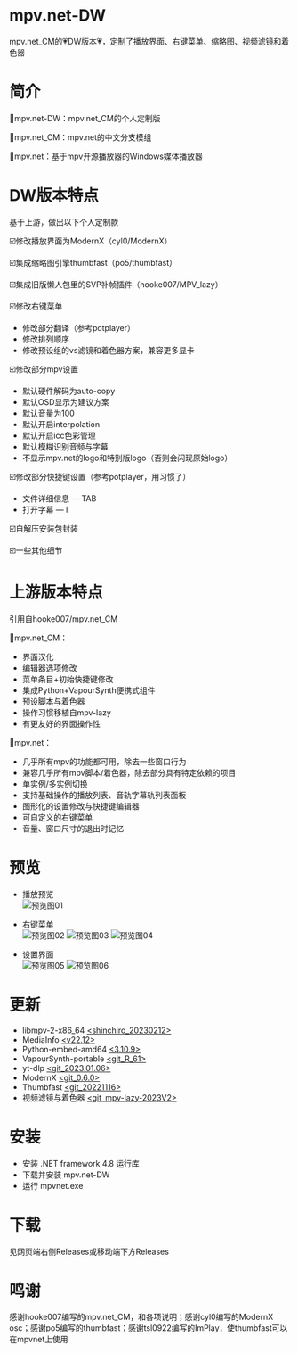 # mpv.net-DW
mpv.net_CM的💗DW版本💗，定制了播放界面、右键菜单、缩略图、视频滤镜和着色器

# 简介
🔳mpv.net-DW：mpv.net_CM的个人定制版

🔲mpv.net_CM：mpv.net的中文分支模组

🔲mpv.net：基于mpv开源播放器的Windows媒体播放器

# DW版本特点
基于上游，做出以下个人定制款  

☑️修改播放界面为ModernX（cyl0/ModernX）

☑️集成缩略图引擎thumbfast（po5/thumbfast）

☑️集成旧版懒人包里的SVP补帧插件（hooke007/MPV_lazy）

☑️修改右键菜单   
- 修改部分翻译（参考potplayer）    
- 修改排列顺序    
- 修改预设组的vs滤镜和着色器方案，兼容更多显卡 
		
☑️修改部分mpv设置   
- 默认硬件解码为auto-copy  
- 默认OSD显示为建议方案  
- 默认音量为100  
- 默认开启interpolation  
- 默认开启icc色彩管理  
- 默认模糊识别音频与字幕  
- 不显示mpv.net的logo和特别版logo（否则会闪现原始logo）  
		
☑️修改部分快捷键设置（参考potplayer，用习惯了）  
- 文件详细信息 — TAB  
- 打开字幕 — l  

☑️自解压安装包封装

☑️一些其他细节

# 上游版本特点
引用自hooke007/mpv.net_CM

🔘mpv.net_CM：

- 界面汉化   
- 编辑器选项修改   
- 菜单条目+初始快捷键修改   
- 集成Python+VapourSynth便携式组件   
- 预设脚本与着色器   
- 操作习惯移植自mpv-lazy   
- 有更友好的界面操作性

🔘mpv.net：

- 几乎所有mpv的功能都可用，除去一些窗口行为  
- 兼容几乎所有mpv脚本/着色器，除去部分具有特定依赖的项目  
- 单实例/多实例切换
- 支持基础操作的播放列表、音轨字幕轨列表面板   
- 图形化的设置修改与快捷键编辑器  
- 可自定义的右键菜单  
- 音量、窗口尺寸的退出时记忆 

# 预览
- 播放预览  
![预览图01](https://user-images.githubusercontent.com/125502871/220343125-74366dd1-af9e-41a3-81e4-f1f06328a881.jpg)

- 右键菜单  
![预览图02](https://user-images.githubusercontent.com/125502871/221334160-ce3310fa-b8bb-4258-a76c-992cd1467f39.jpg)
![预览图03](https://user-images.githubusercontent.com/125502871/221334168-57b9a765-2a77-4be5-ac54-e0f5abe7b82c.jpg)
![预览图04](https://user-images.githubusercontent.com/125502871/222751934-2ffc0619-381e-454c-93c7-82fd8b005300.jpg)

- 设置界面  
![预览图05](https://user-images.githubusercontent.com/125502871/220125827-6a33ee6d-14a9-40fa-ae0c-733f6760f7b4.jpg)
![预览图06](https://user-images.githubusercontent.com/125502871/220144657-50817726-37f3-41c5-87be-9e50ca5a4cca.jpg)

# 更新
- libmpv-2-x86_64 [<shinchiro_20230212>](https://sourceforge.net/projects/mpv-player-windows/files/libmpv)
- MediaInfo [<v22.12>](https://mediaarea.net/en/MediaInfo/Download/Windows)
- Python-embed-amd64 [<3.10.9>](https://www.python.org/downloads)
- VapourSynth-portable [<git_R_61>](https://github.com/vapoursynth/vapoursynth/releases)
- yt-dlp [<git_2023.01.06>](https://github.com/yt-dlp/yt-dlp/releases)
- ModernX [<git_0.6.0>](https://github.com/cyl0/ModernX/releases)
- Thumbfast [<git_20221116>](https://github.com/po5/thumbfast)
- 视频滤镜与着色器 [<git_mpv-lazy-2023V2>](https://github.com/hooke007/MPV_lazy/releases)

# 安装
- 安装 .NET framework 4.8 运行库
- 下载并安装 mpv.net-DW
- 运行 mpvnet.exe

# 下载
见网页端右侧Releases或移动端下方Releases

# 鸣谢
感谢hooke007编写的mpv.net_CM，和各项说明；感谢cyl0编写的ModernX osc；感谢po5编写的thumbfast；感谢tsl0922编写的ImPlay，使thumbfast可以在mpvnet上使用
